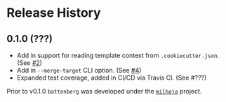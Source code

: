 # Release History

## 0.1.0 (???)

- Add in support for reading template context from `.cookiecutter.json`. (See [#2](https://github.com/zillow/battenberg/pull/2))
- Add in `--merge-target` CLI option. (See [#4](https://github.com/zillow/battenberg/pull/4))
- Expanded test coverage, added in CI/CD via Travis CI. (See #???)

Prior to v0.1.0 `battenberg` was developed under the [`milhoja`](https://github.com/rmedaer/milhoja) project.
